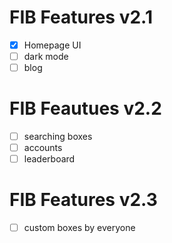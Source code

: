 # FIB Features v2.1

- [x] Homepage UI
- [ ] dark mode
- [ ] blog

# FIB Feautues v2.2

- [ ] searching boxes
- [ ] accounts
- [ ] leaderboard

# FIB Features v2.3

- [ ] custom boxes by everyone
